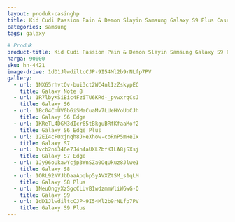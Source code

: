 ```yaml
---
layout: produk-casinghp
title: Kid Cudi Passion Pain & Demon Slayin Samsung Galaxy S9 Plus Case
categories: samsung
tags: galaxy

# Produk
product-title: Kid Cudi Passion Pain & Demon Slayin Samsung Galaxy S9 Plus Case
harga: 90000
sku: hn-4421
image-drive: 1dD1JlwdiltcCJP-9I54Ml2b9rNLfp7PV
gallery:
  - url: 1NX65rhvtOv-bui3ct2WC4nlIzZskypEC
    title: Galaxy Note 8
  - url: 1R7lbyKSiBic4FziTU6KRd-_pvwxrqCsJ
    title: Galaxy S6
  - url: 1Bc04CnUV0bGiSMaCuaMv7LUeHYoUbCJh
    title: Galaxy S6 Edge
  - url: 1KReTL4DGM3dIcr65tBkguBRfKfaaMof2
    title: Galaxy S6 Edge Plus
  - url: 12EI4cFOxjnqh8JHeXhow-coRnP5mHeIx
    title: Galaxy S7
  - url: 1vcb2ni346e7J4n4aUXLZbfKILA8jSXsj
    title: Galaxy S7 Edge
  - url: 1Jy96oUkawYcjp3WnSZa0OqUkuz8Jlwe1
    title: Galaxy S8
  - url: 1ORL92NVJbDaaApqbp5yAVXZtSM_s1qLM
    title: Galaxy S8 Plus
  - url: 1NeuQngyXzSgcCLUvB1wdzmmWliW6wG-O
    title: Galaxy S9
  - url: 1dD1JlwdiltcCJP-9I54Ml2b9rNLfp7PV
    title: Galaxy S9 Plus
---
```

